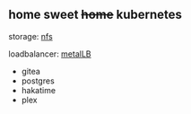 ## home sweet ~~home~~ kubernetes

storage: [nfs](https://kubernetes.io/docs/concepts/storage/volumes/#nfs)

loadbalancer: [metalLB](https://github.com/metallb/metallb)

- gitea
- postgres
- hakatime
- plex
